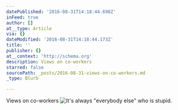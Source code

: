 ```yaml
---
datePublished: '2016-08-31T14:18:44.698Z'
inFeed: true
author: []
at__type: Article
via: {}
dateModified: '2016-08-31T14:18:44.173Z'
title: ''
publisher: {}
at__context: 'http://schema.org'
description: Views on co-workers
starred: false
sourcePath: _posts/2016-08-31-views-on-co-workers.md
_type: Blurb

---
```

Views on co-workers
![It's always "everybody else" who is stupid. ](https://the-grid-user-content.s3-us-west-2.amazonaws.com/47dd22e1-19f5-4789-a1f5-12bcc2d78430.jpg)